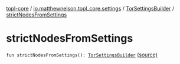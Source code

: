 [topl-core](../../index.md) / [io.matthewnelson.topl_core.settings](../index.md) / [TorSettingsBuilder](index.md) / [strictNodesFromSettings](./strict-nodes-from-settings.md)

# strictNodesFromSettings

`fun strictNodesFromSettings(): `[`TorSettingsBuilder`](index.md) [(source)](https://github.com/05nelsonm/TorOnionProxyLibrary-Android/blob/master/topl-core/src/main/java/io/matthewnelson/topl_core/settings/TorSettingsBuilder.kt#L638)